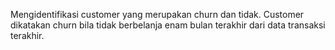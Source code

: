 Mengidentifikasi customer yang merupakan churn dan tidak. Customer dikatakan churn bila tidak berbelanja enam bulan terakhir dari data transaksi terakhir.
